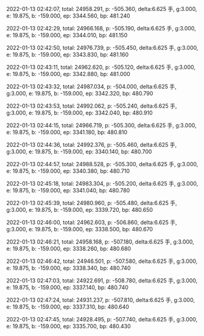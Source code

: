 2022-01-13 02:42:07, total: 24958.291, p: -505.360, delta:6.625 手, g:3.000, e: 19.875, b: -159.000, ep: 3344.560, bp: 481.240

2022-01-13 02:42:29, total: 24966.168, p: -505.190, delta:6.625 手, g:3.000, e: 19.875, b: -159.000, ep: 3344.010, bp: 481.150

2022-01-13 02:42:50, total: 24976.739, p: -505.450, delta:6.625 手, g:3.000, e: 19.875, b: -159.000, ep: 3343.830, bp: 481.160

2022-01-13 02:43:11, total: 24962.620, p: -505.120, delta:6.625 手, g:3.000, e: 19.875, b: -159.000, ep: 3342.880, bp: 481.000

2022-01-13 02:43:32, total: 24987.034, p: -504.000, delta:6.625 手, g:3.000, e: 19.875, b: -159.000, ep: 3342.320, bp: 480.790

2022-01-13 02:43:53, total: 24992.062, p: -505.240, delta:6.625 手, g:3.000, e: 19.875, b: -159.000, ep: 3342.040, bp: 480.910

2022-01-13 02:44:15, total: 24966.719, p: -505.300, delta:6.625 手, g:3.000, e: 19.875, b: -159.000, ep: 3341.180, bp: 480.810

2022-01-13 02:44:36, total: 24992.376, p: -505.460, delta:6.625 手, g:3.000, e: 19.875, b: -159.000, ep: 3340.140, bp: 480.700

2022-01-13 02:44:57, total: 24988.528, p: -505.300, delta:6.625 手, g:3.000, e: 19.875, b: -159.000, ep: 3340.380, bp: 480.710

2022-01-13 02:45:18, total: 24983.304, p: -505.200, delta:6.625 手, g:3.000, e: 19.875, b: -159.000, ep: 3341.040, bp: 480.780

2022-01-13 02:45:39, total: 24980.960, p: -505.480, delta:6.625 手, g:3.000, e: 19.875, b: -159.000, ep: 3339.720, bp: 480.650

2022-01-13 02:46:00, total: 24962.603, p: -506.860, delta:6.625 手, g:3.000, e: 19.875, b: -159.000, ep: 3338.500, bp: 480.670

2022-01-13 02:46:21, total: 24958.168, p: -507.180, delta:6.625 手, g:3.000, e: 19.875, b: -159.000, ep: 3338.260, bp: 480.680

2022-01-13 02:46:42, total: 24946.501, p: -507.580, delta:6.625 手, g:3.000, e: 19.875, b: -159.000, ep: 3338.340, bp: 480.740

2022-01-13 02:47:03, total: 24922.691, p: -508.780, delta:6.625 手, g:3.000, e: 19.875, b: -159.000, ep: 3337.140, bp: 480.740

2022-01-13 02:47:24, total: 24931.237, p: -507.810, delta:6.625 手, g:3.000, e: 19.875, b: -159.000, ep: 3337.310, bp: 480.640

2022-01-13 02:47:45, total: 24928.495, p: -507.740, delta:6.625 手, g:3.000, e: 19.875, b: -159.000, ep: 3335.700, bp: 480.430